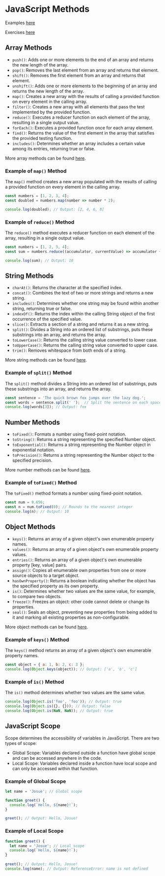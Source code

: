 # JavaScript Methods

Examples [here](https://codepen.io/DE-LA-ROSA-VAZQUEZ-JOSUE/pen/dPbPOgw?editors=0012)

Exercises [here](https://codepen.io/DE-LA-ROSA-VAZQUEZ-JOSUE/pen/pvzvPEg?editors=0010)

## Array Methods
- `push()`: Adds one or more elements to the end of an array and returns the new length of the array.
- `pop()`: Removes the last element from an array and returns that element.
- `shift()`: Removes the first element from an array and returns that element.
- `unshift()`: Adds one or more elements to the beginning of an array and returns the new length of the array.
- `map()`: Creates a new array with the results of calling a provided function on every element in the calling array.
- `filter()`: Creates a new array with all elements that pass the test implemented by the provided function.
- `reduce()`: Executes a reducer function on each element of the array, resulting in a single output value.
- `forEach()`: Executes a provided function once for each array element.
- `find()`: Returns the value of the first element in the array that satisfies the provided testing function.
- `includes()`: Determines whether an array includes a certain value among its entries, returning true or false.

More array methods can be found [here](https://developer.mozilla.org/en-US/docs/Web/JavaScript/Reference/Global_Objects/Array).

### Example of `map()` Method
The `map()` method creates a new array populated with the results of calling a provided function on every element in the calling array.

```javascript
const numbers = [1, 2, 3, 4];
const doubled = numbers.map(number => number * 2);

console.log(doubled); // Output: [2, 4, 6, 8]
```

### Example of `reduce()` Method
The `reduce()` method executes a reducer function on each element of the array, resulting in a single output value.

```javascript
const numbers = [1, 2, 3, 4];
const sum = numbers.reduce((accumulator, currentValue) => accumulator + currentValue, 0);

console.log(sum); // Output: 10
```

## String Methods
- `charAt()`: Returns the character at the specified index.
- `concat()`: Combines the text of two or more strings and returns a new string.
- `includes()`: Determines whether one string may be found within another string, returning true or false.
- `indexOf()`: Returns the index within the calling String object of the first occurrence of the specified value.
- `slice()`: Extracts a section of a string and returns it as a new string.
- `split()`: Divides a String into an ordered list of substrings, puts these substrings into an array, and returns the array.
- `toLowerCase()`: Returns the calling string value converted to lower case.
- `toUpperCase()`: Returns the calling string value converted to upper case.
- `trim()`: Removes whitespace from both ends of a string.

More string methods can be found [here](https://developer.mozilla.org/en-US/docs/Web/JavaScript/Reference/Global_Objects/String).

### Example of `split()` Method
The `split()` method divides a String into an ordered list of substrings, puts these substrings into an array, and returns the array.

```javascript
const sentence = 'The quick brown fox jumps over the lazy dog.';
const words = sentence.split(' ');  // Split the sentence on each space
console.log(words[3]); // Output: fox
```


## Number Methods
- `toFixed()`: Formats a number using fixed-point notation.
- `toString()`: Returns a string representing the specified Number object.
- `toExponential()`: Returns a string representing the Number object in exponential notation.
- `toPrecision()`: Returns a string representing the Number object to the specified precision.

More number methods can be found [here](https://developer.mozilla.org/en-US/docs/Web/JavaScript/Reference/Global_Objects/Number).

### Example of `toFixed()` Method
The `toFixed()` method formats a number using fixed-point notation.

```javascript
const num = 9.656; 
const n = num.toFixed(0); // Rounds to the nearest integer
console.log(n); // Output: 10
```

## Object Methods
- `keys()`: Returns an array of a given object's own enumerable property names.
- `values()`: Returns an array of a given object's own enumerable property values.
- `entries()`: Returns an array of a given object's own enumerable property [key, value] pairs.
- `assign()`: Copies all enumerable own properties from one or more source objects to a target object.
- `hasOwnProperty()`: Returns a boolean indicating whether the object has the specified property as its own property.
- `is()`: Determines whether two values are the same value, for example, to compare two objects.
- `freeze()`: Freezes an object: other code cannot delete or change its properties.
- `seal()`: Seals an object, preventing new properties from being added to it and marking all existing properties as non-configurable.

More object methods can be found [here](https://developer.mozilla.org/en-US/docs/Web/JavaScript/Reference/Global_Objects/Object).

### Example of `keys()` Method 
The `keys()` method returns an array of a given object's own enumerable property names.

```javascript
const object = { a: 1, b: 2, c: 3 };
console.log(Object.keys(object)); // Output: ['a', 'b', 'c']
``` 

### Example of `is()` Method
The `is()` method determines whether two values are the same value.

```javascript
console.log(Object.is('foo', 'foo')); // Output: true
console.log(Object.is({}, {})); // Output: false
console.log(Object.is(NaN, NaN)); // Output: true
```


## JavaScript Scope 
Scope determines the accessibility of variables in JavaScript. There are two types of scope: 
- Global Scope: Variables declared outside a function have global scope and can be accessed anywhere in the code.
- Local Scope: Variables declared inside a function have local scope and can only be accessed within that function.

### Example of Global Scope
```javascript
let name = 'Josue'; // Global scope

function greet() {
  console.log(`Hello, ${name}!`);
}   

greet(); // Output: Hello, Josue!
```

### Example of Local Scope
```javascript
function greet() {
  let name = 'Josue'; // Local scope
  console.log(`Hello, ${name}!`);
}
    
greet(); // Output: Hello, Josue!
console.log(name); // Output: ReferenceError: name is not defined
```
